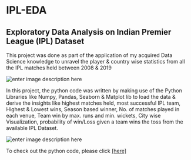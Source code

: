 # IPL-EDA

## Exploratory Data Analysis on Indian Premier League (IPL) Dataset

This project was done  as part of the application of my acquired  Data Science knowledge to unravel the player & country wise statistics from all the IPL matches held  between 2008 & 2019

![enter image description here](https://github.com/Chetan-git2786/IPL-EDA/blob/main/IPL-2.jpg?raw=true)

In this project, the python code was written by making use of the Python Libraries like Numpy, Pandas, Seaborn & Matplot lib to load the data & derive the insights like highest matches held, most successful IPL team, Highest & Lowest wins, Season based winner, No. of matches played in each venue, Team win by max. runs and min. wickets, City wise Visualization, probability of win/Loss given a team wins the toss from the  available IPL Dataset. 

![enter image description here](https://github.com/Chetan-git2786/IPL-EDA/blob/main/IPL-1.jpg?raw=true)

To check out the python code, please click [\[here\]](https://github.com/Chetan-git2786/IPL-EDA/blob/main/IPL_Data_EDA.ipynb)
